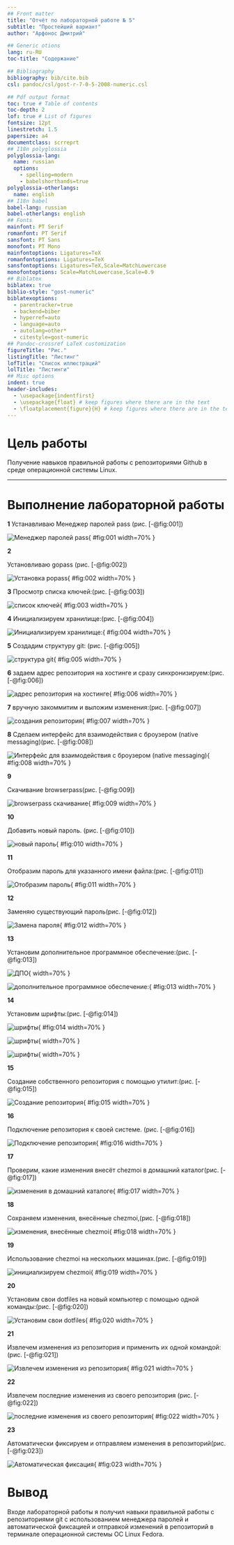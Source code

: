 ```yaml
---
## Front matter
title: "Отчёт по лабораторной работе № 5"
subtitle: "Простейший вариант"
author: "Арфонос Дмитрий"

## Generic otions
lang: ru-RU
toc-title: "Содержание"

## Bibliography
bibliography: bib/cite.bib
csl: pandoc/csl/gost-r-7-0-5-2008-numeric.csl

## Pdf output format
toc: true # Table of contents
toc-depth: 2
lof: true # List of figures
fontsize: 12pt
linestretch: 1.5
papersize: a4
documentclass: scrreprt
## I18n polyglossia
polyglossia-lang:
  name: russian
  options:
	- spelling=modern
	- babelshorthands=true
polyglossia-otherlangs:
  name: english
## I18n babel
babel-lang: russian
babel-otherlangs: english
## Fonts
mainfont: PT Serif
romanfont: PT Serif
sansfont: PT Sans
monofont: PT Mono
mainfontoptions: Ligatures=TeX
romanfontoptions: Ligatures=TeX
sansfontoptions: Ligatures=TeX,Scale=MatchLowercase
monofontoptions: Scale=MatchLowercase,Scale=0.9
## Biblatex
biblatex: true
biblio-style: "gost-numeric"
biblatexoptions:
  - parentracker=true
  - backend=biber
  - hyperref=auto
  - language=auto
  - autolang=other*
  - citestyle=gost-numeric
## Pandoc-crossref LaTeX customization
figureTitle: "Рис."
listingTitle: "Листинг"
lofTitle: "Список иллюстраций"
lolTitle: "Листинги"
## Misc options
indent: true
header-includes:
  - \usepackage{indentfirst}
  - \usepackage{float} # keep figures where there are in the text
  - \floatplacement{figure}{H} # keep figures where there are in the text
---
```


# Цель работы

Получение навыков правильной работы с репозиториями Github в среде операционной системы Linux.

***

# Выполнение лабораторной работы

 **1**
Устанавливаю  Менеджер паролей pass (рис. [-@fig:001])

![Менеджер паролей pass](image/3.png){  #fig:001 width=70%  }


 **2**

Установливаю gopass (рис. [-@fig:002])

![Установка popass](image/4.png){  #fig:002 width=70%  }

 **3**
Просмотр списка ключей:(рис. [-@fig:003])

![список ключей](image/5.png){ #fig:003 width=70% }

 **4**
Инициализируем хранилище:(рис. [-@fig:004])

![Инициализируем хранилище:](image/6.png){ #fig:004 width=70% }

 **5**
Создадим структуру git: (рис. [-@fig:005])

![структура git](image/7.png){ #fig:005 width=70% }

 **6**
задаем адрес репозитория на хостинге и сразу синхронизируем:(рис. [-@fig:006])

![адрес репозитория на хостинге](image/9.png){ #fig:006 width=70% }

 **7**
вручную закоммитим и выложим изменения:(рис. [-@fig:007])

![создания репозитория](image/8.png){ #fig:007 width=70% }

 **8**
Сделаем интерфейс для взаимодействия с броузером (native messaging)(рис. [-@fig:008])

![Интерфейс для взаимодействия с броузером (native messaging)](image/10.png){ #fig:008 width=70% }

 **9**

Скачивание browserpass(рис. [-@fig:009])

![browserpass скачивание](image/11.png){ #fig:009 width=70% }

 **10**

Добавить новый пароль. (рис. [-@fig:010])

![новый пароль](image/12.png){ #fig:010 width=70% }

 **11**

Отобразим пароль для указанного имени файла:(рис. [-@fig:011])

![Отобразим пароль](image/13.png){ #fig:011 width=70% }

 **12**

Заменяю существующий пароль(рис. [-@fig:012])

![Замена пароля](image/14.png){ #fig:012 width=70% }

 **13**

Установим дополнительное программное обеспечение:(рис. [-@fig:013])

![ДПО](image/16.png){ width=70% }

![ дополнительное программное обеспечение:](image/15.png){ #fig:013 width=70% }

 **14**

Установим шрифты:(рис. [-@fig:014])

![шрифты](image/17.png){ #fig:014 width=70% }

![шрифты](image/18.png){  width=70% }

![шрифты](image/19.png){  width=70% }

 **15**

Создание собственного репозитория с помощью утилит:(рис. [-@fig:015])

![Создание репозитория](image/20.png){ #fig:015 width=70% }

 **16**

Подключение репозитория к своей системе. (рис. [-@fig:016])

![Подключение репозитория](image/21.png){ #fig:016 width=70% }

 **17**

Проверим, какие изменения внесёт chezmoi в домашний каталог(рис. [-@fig:017])

![изменения в домашний каталоге](image/22.png){ #fig:017 width=70% }

 **18**

Сохраняем изменения, внесённые chezmoi,(рис. [-@fig:018])

![изменения, внесённые chezmoi](image/23.png){ #fig:018 width=70% }

 **19**

Использование chezmoi на нескольких машинах.(рис. [-@fig:019])

![ инициализируем chezmoi ](image/25.png){ #fig:019 width=70% }

 **20**

Установим свои dotfiles на новый компьютер с помощью одной команды:(рис. [-@fig:020])

![Установим свои dotfiles](image/26.png){ #fig:020 width=70% }

 **21**

Извлечем изменения из репозитория и применить их одной командой:(рис. [-@fig:021])

![Извлечем изменения из репозитория](image/27.png){ #fig:021 width=70% }

 **22**

Извлечем последние изменения из своего репозитория (рис. [-@fig:022])

![последние изменения из своего репозитория](image/28.png){ #fig:022 width=70% }

 **23**

Автоматически фиксируем и отправляем изменения в репозиторий(рис. [-@fig:023])

![Автоматическая фиксация](image/29.png){ #fig:023 width=70% }


# Вывод

 Входе лабораторной работы я получил навыки правильной работы с репозиториями git с использованием менеджера паролей и автоматической фиксацией и отправкой изменений в репозиторий в терминале операционной системы OC Linux Fedora.